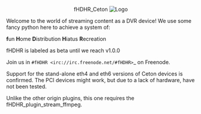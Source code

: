 <p align="center">fHDHR_Ceton    <img src="docs/images/logo.ico" alt="Logo"/></p>


Welcome to the world of streaming content as a DVR device! We use some fancy python here to achieve a system of:

**f**un
**H**ome
**D**istribution
**H**iatus
**R**ecreation

fHDHR is labeled as beta until we reach v1.0.0

Join us in `#fHDHR <irc://irc.freenode.net/#fHDHR>`_ on Freenode.

Support for the stand-alone eth4 and eth6 versions of Ceton devices is confirmed.
The PCI devices might work, but due to a lack of hardware, have not been tested.

Unlike the other origin plugins, this one requires the fHDHR_plugin_stream_ffmpeg.

